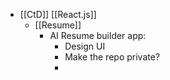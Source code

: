 - [[CtD]] [[React.js]]
	- [[Resume]]
		- AI Resume builder app:
			- Design UI
			- Make the repo private?
			-